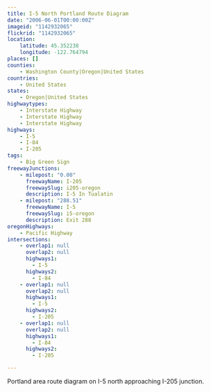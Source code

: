 ```yaml
---
title: I-5 North Portland Route Diagram
date: "2006-06-01T00:00:00Z"
imageid: "1142932065"
flickrid: "1142932065"
location:
    latitude: 45.352238
    longitude: -122.764794
places: []
counties:
    - Washington County|Oregon|United States
countries:
    - United States
states:
    - Oregon|United States
highwaytypes:
    - Interstate Highway
    - Interstate Highway
    - Interstate Highway
highways:
    - I-5
    - I-84
    - I-205
tags:
    - Big Green Sign
freewayJunctions:
    - milepost: "0.00"
      freewayName: I-205
      freewaySlug: i205-oregon
      description: I-5 In Tualatin
    - milepost: "288.51"
      freewayName: I-5
      freewaySlug: i5-oregon
      description: Exit 288
oregonHighways:
    - Pacific Highway
intersections:
    - overlap1: null
      overlap2: null
      highways1:
        - I-5
      highways2:
        - I-84
    - overlap1: null
      overlap2: null
      highways1:
        - I-5
      highways2:
        - I-205
    - overlap1: null
      overlap2: null
      highways1:
        - I-84
      highways2:
        - I-205

---
```

Portland area route diagram on I-5 north approaching I-205 junction.